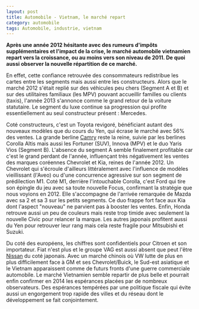 ```yaml
---
layout: post
title: Automobile - Vietnam, le marché repart
category: automobile
tags: Automobile, industrie, vietnam
---
```

**Après une année 2012 hésitante avec des rumeurs d'impôts supplémentaires et l'impact de la crise, le marché automobile vietnamien repart vers la croissance, ou au moins vers son niveau de 2011. De quoi aussi observer la nouvelle répartition de ce marché.**

En effet, cette confiance retrouvée des consommateurs redistribue les cartes entre les segments mais aussi entre les constructeurs. Alors que le marché 2012 s'était replié sur des véhicules peu chers (Segment A et B) et sur des utilitaires familiaux (les MPV) pouvant accueillir familles ou clients (taxis), l'année 2013 s'annonce comme le grand retour de la voiture statutaire. Le segment du luxe continue sa progression qui profite essentiellement au seul constructeur présent : Mercedes.

Coté constructeurs, c'est un Toyota revigoré, bénéficiant autant des nouveaux modèles que du cours du Yen, qui écrase le marché avec 56% des ventes. La grande berline <a class="zem_slink" title="Toyota Camry" href="http://en.wikipedia.org/wiki/Toyota_Camry" target="_blank" rel="wikipedia">Camry</a> reste la reine, suivie par les berlines Corolla Altis mais aussi les Fortuner (SUV), Innova (MPV) et le duo Yaris Vios (Segment B). L'absence du segment A semble finalement profitable car c'est le grand perdant de l'année, influençant très négativement les ventes des marques coréennes Chevrolet et Kia, reines de l'année 2012. Un Chevrolet qui s'écroule d'ailleurs littéralement avec l'influence de modèles vieillissant (l'Aveo) ou d'une concurrence agressive sur son segment de prédilection M1. Coté M1, derrière l'intouchable Corolla, c'est Ford qui tire son épingle du jeu avec sa toute nouvelle Focus, confirmant la stratégie que nous voyions en 2012. Elle s'accompagne de l'arrivée remarquée de Mazda avec sa 2 et sa 3 sur les petits segments. Ce duo frappe fort face aux Kia dont l'aspect "nouveau" ne parvient pas à booster les ventes. Enfin, Honda retrouve aussi un peu de couleurs mais reste trop timide avec seulement la nouvelle Civic pour relancer la marque. Les autres japonais profitent aussi du Yen pour retrouver leur rang mais cela reste fragile pour Mitsubishi et Suzuki.

Du coté des européens, les chiffres sont confidentiels pour Citroen et son importateur. Fiat n'est plus et le groupe VAG est aussi absent que peut l'être <a class="zem_slink" title="Nissan Motor Company" href="http://en.wikipedia.org/wiki/Nissan_Motor_Company" target="_blank" rel="wikipedia">Nissan</a> du coté japonais. Avec un marché chinois où VW lutte de plus en plus difficilement face à GM et ses Chevrolet/Buick, le Sud-est asiatique et le Vietnam apparaissent comme de futurs fronts d'une guerre commerciale automobile. Le marché Vietnamien semble repartir de plus belle et pourrait enfin confirmer en 2014 les espérances placées par de nombreux observateurs. Des espérances tempérées par une politique fiscale qui évite aussi un engorgement trop rapide des villes et du réseau dont le développement se fait conjointement.

